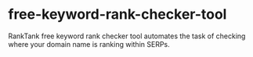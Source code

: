 # free-keyword-rank-checker-tool
RankTank free keyword rank checker tool automates the task of checking where your domain name is ranking within SERPs.
